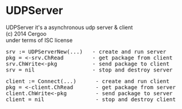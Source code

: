 UDPServer
=========
UDPServer it's a asynchronous udp server & client     
(c) 2014 Cergoo    
under terms of ISC license    

<pre>
srv := UDPServerNew(...)   - create and run server   
pkg = &lt;-srv.ChRead         - get package from client
srv.ChWrite&lt;-pkg           - send package to client
srv = nil                  - stop and destroy server
</pre>

<pre>
client := Connect(...)      - create and run client
pkg = <-client.ChRead       - get package from server
client.ChWrite<-pkg         - send package to server
client = nil                - stop and destroy client
</pre>